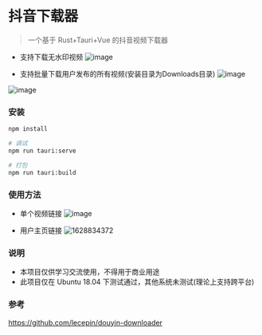 # 抖音下载器

> 一个基于 Rust+Tauri+Vue 的抖音视频下载器

- 支持下载无水印视频
![image](https://user-images.githubusercontent.com/29670394/188313105-7458ada5-8a93-4935-9635-c20e91485979.png)

- 支持批量下载用户发布的所有视频(安装目录为Downloads目录)
![image](https://user-images.githubusercontent.com/29670394/188313576-3ed60a0a-6340-4f6b-a071-f64c504dbb06.png)

![image](https://user-images.githubusercontent.com/29670394/188315667-7d127fd8-b72a-44de-8252-08e2489136f3.png)


### 安装
```bash
npm install

# 调试
npm run tauri:serve

# 打包
npm run tauri:build
```

### 使用方法
- 单个视频链接
![image](https://user-images.githubusercontent.com/29670394/188315093-e2129df4-f614-4545-a88f-64aa7b8e6fca.png)

- 用户主页链接
![1628834372](https://user-images.githubusercontent.com/29670394/188315204-a1f4e7d2-32f6-449e-8e8e-41ef0176ca32.jpg)

### 说明
- 本项目仅供学习交流使用，不得用于商业用途
- 此项目仅在 Ubuntu 18.04 下测试通过，其他系统未测试(理论上支持跨平台)

### 参考
https://github.com/lecepin/douyin-downloader